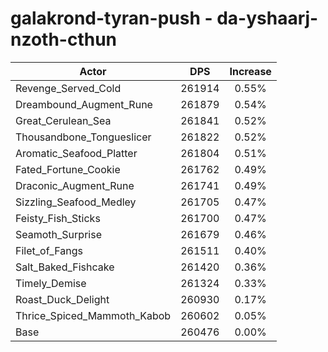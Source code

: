 # galakrond-tyran-push - da-yshaarj-nzoth-cthun
| Actor | DPS | Increase |
|---|:---:|:---:|
|Revenge_Served_Cold|261914|0.55%|
|Dreambound_Augment_Rune|261879|0.54%|
|Great_Cerulean_Sea|261841|0.52%|
|Thousandbone_Tongueslicer|261822|0.52%|
|Aromatic_Seafood_Platter|261804|0.51%|
|Fated_Fortune_Cookie|261762|0.49%|
|Draconic_Augment_Rune|261741|0.49%|
|Sizzling_Seafood_Medley|261705|0.47%|
|Feisty_Fish_Sticks|261700|0.47%|
|Seamoth_Surprise|261679|0.46%|
|Filet_of_Fangs|261511|0.40%|
|Salt_Baked_Fishcake|261420|0.36%|
|Timely_Demise|261324|0.33%|
|Roast_Duck_Delight|260930|0.17%|
|Thrice_Spiced_Mammoth_Kabob|260602|0.05%|
|Base|260476|0.00%|
